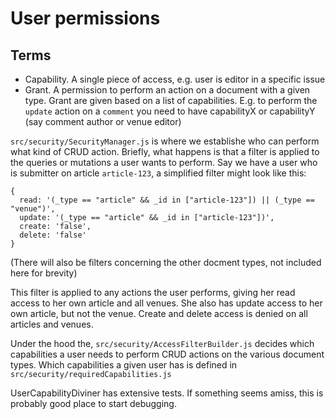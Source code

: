 # User permissions

## Terms

- Capability. A single piece of access, e.g. user is editor in a specific issue
- Grant. A permission to perform an action on a document with a given type. Grant are given based on a list of capabilities. E.g. to perform the `update` action on a `comment` you need to have capabilityX or capabilityY (say comment author or venue editor)

`src/security/SecurityManager.js` is where we establishe who can perform what kind of CRUD action. Briefly, what happens is that a filter is applied to the queries or mutations a user wants to perform. Say we have a user who is submitter on article `article-123`, a simplified filter might look like this:

```
{
  read: '(_type == "article" && _id in ["article-123"]) || (_type == "venue")',
  update: '(_type == "article" && _id in ["article-123"])',
  create: 'false',
  delete: 'false'
}
```

(There will also be filters concerning the other docment types, not included here for brevity)

This filter is applied to any actions the user performs, giving her read access to her own article and all venues. She also has update access to her own article, but not the venue. Create and delete access is denied on all articles and venues.

Under the hood the, `src/security/AccessFilterBuilder.js` decides which capabilities a user needs to perform CRUD actions on the various document types. Which capabilities a given user has is defined in `src/security/requiredCapabilities.js`

UserCapabilityDiviner has extensive tests. If something seems amiss, this is probably good place to start debugging.
